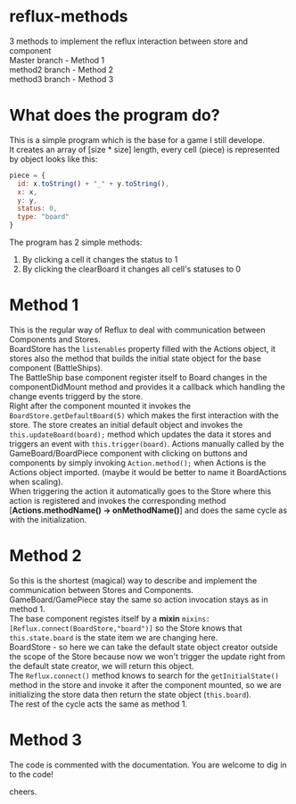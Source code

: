# reflux-methods
3 methods to implement the reflux interaction between store and component   
Master branch - Method 1    
method2 branch - Method 2    
method3 branch - Method 3    

# What does the program do?

This is a simple program which is the base for a game I still develope.   
It creates an array of [size * size] length, every cell (piece) is represented by object looks like this:    
```javascript
piece = {
  id: x.toString() + "_" + y.toString(),
  x: x,
  y: y,
  status: 0,
  type: "board"
}
````
The program has 2 simple methods:    
1. By clicking a cell it changes the status to 1    
2. By clicking the clearBoard it changes all cell's statuses to 0

# Method 1
This is the regular way of Reflux to deal with communication between Components and Stores.    
BoardStore has the ```listenables``` property filled with the Actions object, it stores also the method that builds the initial state object for the base component (BattleShips).    
The BattleShip base component register itself to Board changes in the componentDidMount method and provides it a callback which handling the change events triggerd by the store.    
Right after the component mounted it invokes the ```BoardStore.getDefaultBoard(5)``` which makes the first interaction with the store. The store creates an initial default object and invokes the ```this.updateBoard(board);``` method which updates the data it stores and triggers an event with ```this.trigger(board)```.
Actions manually called by the GameBoard/BoardPiece component with clicking on buttons and components by simply invoking ```Action.method();``` when Actions is the Actions object imported. (maybe it would be better to name it BoardActions when scaling).   
When triggering the action it automatically goes to the Store where this action is registered and invokes the corresponding method [**Actions.methodName() -> onMethodName()**] and does the same cycle as with the initialization.

# Method 2
So this is the shortest (magical) way to describe and implement the communication between Stores and Components.    
GameBoard/GamePiece stay the same so action invocation stays as in method 1.    
The base component registes itself by a **mixin** ```mixins: [Reflux.connect(BoardStore,"board")]``` so the Store knows that ```this.state.board``` is the state item we are changing here.    
BoardStore - so here we can take the default state object creator outside the scope of the Store because now we won't trigger the update right from the default state creator, we will return this object.   
The ```Reflux.connect()``` method knows to search for the ```getInitialState()``` method in the store and invoke it after the component mounted, so we are initializing the store data then return the state object (```this.board```).   
The rest of the cycle acts the same as method 1.

# Method 3
The code is commented with the documentation. You are welcome to dig in to the code!

cheers.
